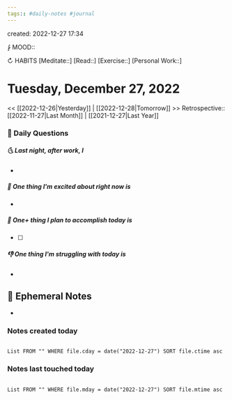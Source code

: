 ```yaml
---
tags:: #daily-notes #journal
---
```

created: 2022-12-27 17:34

⨑ MOOD::

↻ HABITS
[Meditate::]
[Read::]
[Exercise::]
[Personal Work::]

# Tuesday, December 27, 2022

\<\< [[2022-12-26|Yesterday]] | [[2022-12-28|Tomorrow]] >>
Retrospective:: [[2022-11-27|Last Month]] | [[2021-12-27|Last Year]]

### 📅 Daily Questions

##### 🌜 Last night, after work, I

-

##### 🙌 One thing I'm excited about right now is

-

##### 🚀 One+ thing I plan to accomplish today is

- [ ]

##### 👎 One thing I'm struggling with today is

-

## 📝 Ephemeral Notes

-

### Notes created today

```dataview

List FROM "" WHERE file.cday = date("2022-12-27") SORT file.ctime asc

```

### Notes last touched today

```dataview

List FROM "" WHERE file.mday = date("2022-12-27") SORT file.mtime asc

```
